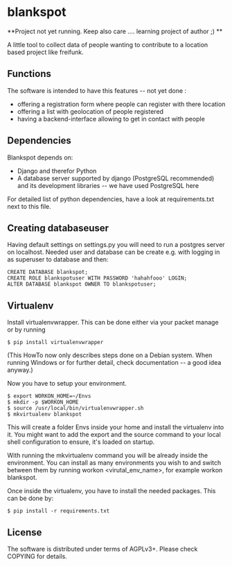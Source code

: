blankspot
=========

**Project not yet running. Keep also care .... learning project of author ;) **

A little tool to collect data of people wanting to contribute to a
location based project like freifunk.

Functions
---------

The software is intended to have this features -- not yet done :

- offering a registration form where people can register with there
  location
- offering a list with geolocation of people registered
- having a backend-interface allowing to get in contact with people

Dependencies
------------

Blankspot depends on:

- Django and therefor Python
- A database server supported by django (PostgreSQL recommended) and
  its development libraries -- we have used PostgreSQL here

For detailed list of python dependencies, have a look at
requirements.txt next to this file.


Creating databaseuser
---------------------

Having default settings on settings.py you will need to run a postgres
server on localhost. Needed user and database can be create e.g. with
logging in as superuser to database and then:

	CREATE DATABASE blankspot;
	CREATE ROLE blankspotuser WITH PASSWORD 'hahahfooo' LOGIN;
	ALTER DATABASE blankspot OWNER TO blankspotuser;

Virtualenv
----------


Install virtualenvwrapper. This can be done either via your packet
manage or by running

	$ pip install virtualenvwrapper

(This HowTo now only describes steps done on a Debian system. When
running Windows or for further detail, check documentation -- a good
idea anyway.)

Now you have to setup your environment.

	$ export WORKON_HOME=~/Envs
	$ mkdir -p $WORKON_HOME
	$ source /usr/local/bin/virtualenvwrapper.sh
	$ mkvirtualenv blankspot

This will create a folder Envs inside your home and install the
virtualenv into it. You might want to add the export and the source
command to your local shell configuration to ensure, it's loaded on
startup.

With running the mkvirtualenv command you will be already inside the
environment. You can install as many environments you wish to and
switch between them by running workon <virutal_env_name>, for example
workon blankspot.

Once inside the virtualenv, you have to install the needed packages.
This can be done by:

	$ pip install -r requirements.txt


License
-------

The software is distributed under terms of AGPLv3+. Please check COPYING
for details.
